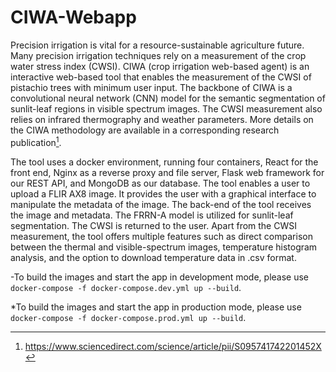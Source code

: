 # CIWA-Webapp

Precision irrigation is vital for a resource-sustainable agriculture future. Many precision irrigation techniques rely on a measurement of the crop water stress index (CWSI). CIWA (crop irrigation web-based agent) is an interactive web-based tool that enables the measurement of the CWSI of pistachio trees with minimum user input. The backbone of CIWA is a convolutional neural network (CNN) model for the semantic segmentation of sunlit-leaf regions in visible spectrum images. The CWSI measurement also relies on infrared thermography and weather parameters. More details on the CIWA methodology are available in a corresponding research publication[^1].

The tool uses a docker environment, running four containers, React for the front end, Nginx as a reverse proxy and file server, Flask web
framework for our REST API, and MongoDB as our database. The tool enables a user to upload a FLIR AX8 image. It provides
the user with a graphical interface to manipulate the metadata of the image. The back-end of the tool receives the image and metadata.
The FRRN-A model is utilized for sunlit-leaf segmentation. The CWSI is returned to the user. Apart from
the CWSI measurement, the tool offers multiple features such as direct comparison between the thermal and visible-spectrum images, temperature histogram analysis, and the option to download temperature data in .csv format. 

-To build the images and start the app in development mode, please use `docker-compose -f docker-compose.dev.yml up --build`.

*To build the images and start the app in production mode, please use `docker-compose -f docker-compose.prod.yml up --build`.














[^1]: https://www.sciencedirect.com/science/article/pii/S095741742201452X
